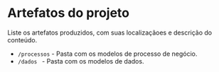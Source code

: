 # Artefatos do projeto

Liste os artefatos produzidos, com suas localizaçãoes e descrição do conteúdo.


* `/processos` - Pasta com os modelos de processo de negócio.
* `/dados ` - Pasta com os modelos de dados.

